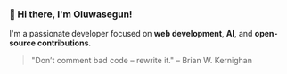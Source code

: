 ### 👋 Hi there, I'm Oluwasegun!  
I'm a passionate developer focused on **web development**, **AI**, and **open-source contributions**.
<!--
**Immaculatepet/Immaculatepet** is a ✨ _special_ ✨ repository because its `README.md` (this file) appears on your GitHub profile.

# ![My Profile Picture](https://yourimageurl.com)  
## Welcome to My GitHub Profile!

---

## 🚀 About Me
- 🔭 I’m currently working on **[Your Current Project]**  
- 🌱 I’m currently learning **[Skill You’re Learning]**  
- 💬 Ask me about **[Your Expertise]**  
- 📫 Reach me at **haryormhide@gmail.com**  
- ⚡ Fun fact: **Everything can be coded, although code is not everything**
- 👯 I’m looking to collaborate on ...
- 🤔 I’m looking for help with ...
- 💬 Ask me about ...
- 😄 Pronouns: ...
- ⚡ Fun fact: ...
---

## 🌟 Featured Projects

### 1. **Project One**
[![Project One](https://yourprojectimageurl.com)](https://github.com/yourusername/projectone)
> A brief description of your project. What is it? What makes it unique?  
[Explore Project One](https://github.com/yourusername/projectone)

### 2. **Project Two**
[![Project Two](https://yourprojectimageurl.com)](https://github.com/yourusername/projecttwo)
> A brief description of your project. What problem does it solve?  
[Explore Project Two](https://github.com/yourusername/projecttwo)

---

## 📌 Skills & Technologies

- **Programming Languages:** Python, JavaScript, C++
- **Frameworks & Libraries:** React, Node.js, TensorFlow
- **Tools:** Git, Docker, VSCode, AWS

---

## 🤝 Let's Connect

- 🔗 [LinkedIn](https://linkedin.com/in/yourprofile)
- 🐦 [Twitter](https://twitter.com/yourhandle)
- 💼 [Portfolio](https://yourportfolio.com)

---

## 👾 Open Source Contributions

I believe in giving back to the community. Here are some open-source projects I've contributed to:

- [Project Name](https://github.com/username/project)  
- [Another Project](https://github.com/username/anotherproject)

---

## 🎉 Fun Stuff

- 🎮 My favorite game is **Puzzle**
- 🎥 I love watching **Premiership league**
- 📚 Currently reading **Atomic Habits**

---

## 📈 GitHub Stats

![Your GitHub Stats](https://github-readme-stats.vercel.app/api?username=yourusername&show_icons=true&hide_title=true&hide=prs&count_private=true&theme=radical)

---

## 🏆 My Achievements

- 🥇 **Top 5%** of developers in **[Skill]**
- 🏅 **Winner** of **[Competition Name]**
- 🏆 Contributed to over **[Number]** open-source projects

---

## 📄 Resume

[Download My Resume](https://yourresumelink.com)

---
-->

> "Don’t comment bad code – rewrite it." – Brian W. Kernighan
